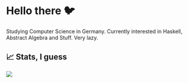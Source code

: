 # Hello there :bird:

Studying Computer Science in Germany. Currently interested in Haskell, Abstract Algebra and Stuff. Very lazy.

## 📈 Stats, I guess


<img align="center" src="https://github-readme-stats.vercel.app/api/?username=moorts&line_height=27&show_icons=true&theme=dracula"/>
<!--
**moorts/moorts** is a ✨ _special_ ✨ repository because its `README.md` (this file) appears on your GitHub profile.

Here are some ideas to get you started:

- 🔭 I’m currently working on ...
- 🌱 I’m currently learning ...
- 👯 I’m looking to collaborate on ...
- 🤔 I’m looking for help with ...
- 💬 Ask me about ...
- 📫 How to reach me: ...
- 😄 Pronouns: ...
- ⚡ Fun fact: ...
-->
